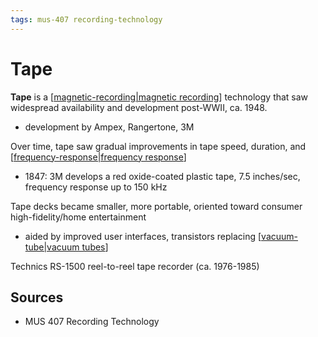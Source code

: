 ```yaml
---
tags: mus-407 recording-technology
---
```


# Tape

**Tape** is a [[magnetic-recording|magnetic recording]] technology that saw widespread availability and development post-WWII, ca. 1948.

- development by Ampex, Rangertone, 3M

Over time, tape saw gradual improvements in tape speed, duration, and [[frequency-response|frequency response]]

- 1847: 3M develops a red oxide-coated plastic tape, 7.5 inches/sec, frequency response up to 150 kHz

Tape decks became smaller, more portable, oriented toward consumer high-fidelity/home entertainment

- aided by improved user interfaces, transistors replacing [[vacuum-tube|vacuum tubes]]

Technics RS-1500 reel-to-reel tape recorder (ca. 1976-1985)

## Sources

- MUS 407 Recording Technology

[//begin]: # "Autogenerated link references for markdown compatibility"
[magnetic-recording|magnetic recording]: magnetic-recording "Magnetic Recording"
[frequency-response|frequency response]: frequency-response "Frequency response"
[vacuum-tube|vacuum tubes]: vacuum-tube "Vacuum Tube"
[//end]: # "Autogenerated link references"
